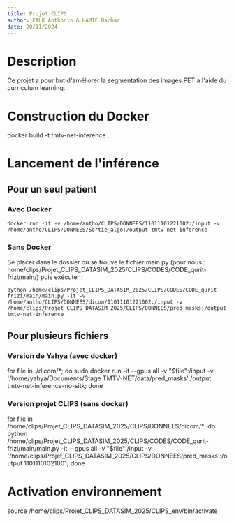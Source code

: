 ```yaml
---
title: Projet CLIPS
author: FALK Anthonin & HAMIE Bachar
date: 20/11/2024
---
```

# Description
Ce projet a pour but d'améliorer la segmentation des images PET à l'aide du curriculum learning.


# Construction du Docker
docker build -t tmtv-net-inference .

# Lancement de l'inférence

## Pour un seul patient
### Avec Docker
```
docker run -it -v /home/antho/CLIPS/DONNEES/11011101221002:/input -v /home/antho/CLIPS/DONNEES/Sortie_algo:/output tmtv-net-inference
```

### Sans Docker
Se placer dans le dossier où se trouve le fichier main.py (pour nous : home/clips/Projet_CLIPS_DATASIM_2025/CLIPS/CODES/CODE_qurit-frizi/main/) puis exécuter :

```
python /home/clips/Projet_CLIPS_DATASIM_2025/CLIPS/CODES/CODE_qurit-frizi/main/main.py -it -v /home/antho/CLIPS/DONNEES/dicom/11011101221002:/input -v /home/clips/Projet_CLIPS_DATASIM_2025/CLIPS/DONNEES/pred_masks:/output tmtv-net-inference
```

## Pour plusieurs fichiers
### Version de Yahya (avec docker)
for file in ./dicom/*; do sudo docker run -it --gpus all -v "$file":/input -v '/home/yahya/Documents/Stage TMTV-NET/data/pred_masks':/output tmtv-net-inference-no-sitk; done

### Version projet CLIPS (sans docker)
for file in /home/clips/Projet_CLIPS_DATASIM_2025/CLIPS/DONNEES/dicom/*; do python /home/clips/Projet_CLIPS_DATASIM_2025/CLIPS/CODES/CODE_qurit-frizi/main/main.py -it --gpus all -v "$file":/input -v '/home/clips/Projet_CLIPS_DATASIM_2025/CLIPS/DONNEES/pred_masks':/output 11011101021001; done

# Activation environnement
source /home/clips/Projet_CLIPS_DATASIM_2025/CLIPS_env/bin/activate

